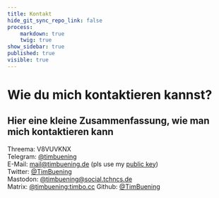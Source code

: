 ```yaml
---
title: Kontakt
hide_git_sync_repo_link: false
process:
    markdown: true
    twig: true
show_sidebar: true
published: true
visible: true
---
```


# Wie du mich kontaktieren kannst? 
## Hier eine kleine Zusammenfassung, wie man mich kontaktieren kann  

Threema: V8VUVKNX  
Telegram: [@timbuening](https://t.me/timbuening)  
E-Mail: mail@timbuening.de (pls use my [public key](https://keybase.io/timbuening))  
Twitter: [@TimBuening](https://twitter.com/TimBuening)  
Mastodon: [@timbuening@social.tchncs.de](https://social.tchncs.de/web/accounts/371052)  
Matrix: [@timbuening:timbo.cc](https://matrix.to/#/@timbuening:timbo.cc)
Github: [@TimBuening](https://github.com/timbuening)  
